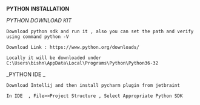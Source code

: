 **PYTHON INSTALLATION**


_PYTHON DOWNLOAD KIT_

`Download python sdk and run it , also you can set the path
and verify using command python -V`

`Download Link : https://www.python.org/downloads/`

`Locally it will be downloaded under C:\Users\bishn\AppData\Local\Programs\Python\Python36-32`

_PYTHON IDE _

`Download Intellij and then install pycharm plugin from jetbraint`

`In IDE  , File>>Project Structure , Select Appropriate Python SDK`

